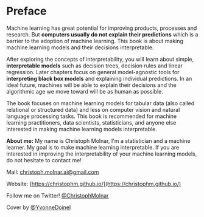 


# Preface 


Machine learning has great potential for improving products, processes and research. 
But **computers usually do not explain their predictions** which is a barrier to the adoption of machine learning. 
This book is about making machine learning models and their decisions interpretable.

After exploring the concepts of interpretability, you will learn about simple, **interpretable models** such as decision trees, decision rules and linear regression.
Later chapters focus on general model-agnostic tools for **interpreting black box models** and explaining individual predictions.
In an ideal future, machines will be able to explain their decisions and the algorithmic age we move toward will be as human as possible.

The book focuses on machine learning models for tabular data (also called relational or structured data) and less on computer vision and natural language processing tasks.
This book is recommended for machine learning practitioners, data scientists, statisticians, and anyone else interested in making machine learning models interpretable.



**About me:** My name is Christoph Molnar, I'm a statistician and a machine learner.
My goal is to make machine learning interpretable.
If you are interested in improving the interpretability of your machine learning models, do not hesitate to contact me!

Mail: christoph.molnar.ai@gmail.com

Website: [https://christophm.github.io/](https://christophm.github.io/)

Follow me on Twitter! [\@ChristophMolnar](https://twitter.com/ChristophMolnar)

Cover by [\@YvonneDoinel](https://twitter.com/YvonneDoinel)








